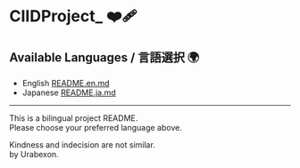 # CIIDProject_ ❤️‍🩹

## Available Languages / 言語選択 🌍

- English  [README.en.md](/README.en.md)
- Japanese [README.ja.md](/README.ja.md)

---

This is a bilingual project README. <br>
Please choose your preferred language above.

Kindness and indecision are not similar.<br>
by Urabexon.